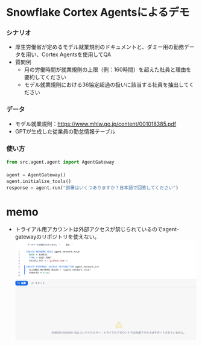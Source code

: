 # Snowflake Cortex Agentsによるデモ

### シナリオ
- 厚生労働省が定めるモデル就業規則のドキュメントと、ダミー用の勤務データを用い、Cortex Agentsを使用してQA
- 質問例
    - 月の労働時間が就業規則の上限（例：160時間）を超えた社員と理由を要約してください
    - モデル就業規則における36協定超過の扱いに該当する社員を抽出してください

### データ
- モデル就業規則：https://www.mhlw.go.jp/content/001018385.pdf
- GPTが生成した従業員の勤怠情報テーブル

### 使い方
```python
from src.agent.agent import AgentGateway

agent = AgentGateway()
agent.initialize_tools()
response = agent.run("部署はいくつありますか？日本語で回答してください")
```

# memo
- トライアル用アカウントは外部アクセスが禁じられているのでagent-gatewayのリポジトリを使えない。
![alt text](image.png)